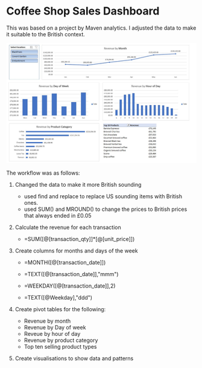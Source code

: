 # Coffee Shop Sales Dashboard

This was based on a project by Maven analytics. I adjusted the data to make it suitable to the British context.

![Screenshot of a comment on a GitHub issue showing an image, added in the Markdown, of an Octocat smiling and raising a tentacle.](https://github.com/RN255/Coffee-Shop-Sales-Excel/blob/main/Screenshot-maven.jpg)

The workflow was as follows:

1. Changed the data to make it more British sounding
	- used find and replace to replace US sounding items with British ones.
	- used SUM() and MROUND() to change the prices to British prices that always ended in £0.05

2. Calculate the revenue for each transaction
    - =SUM([@[transaction_qty]]*[@[unit_price]])

3. Create columns for months and days of the week
    - =MONTH([@[transaction_date]])
    - =TEXT([@[transaction_date]],"mmm")

    - =WEEKDAY([@[transaction_date]],2)
    - =TEXT([@Weekday],"ddd")

4. Create pivot tables for the following:
    - Revenue by month
    - Revenue by Day of week
    - Reveue by hour of day
    - Revenue by product category
    - Top ten selling product types

5. Create visualisations to show data and patterns 
